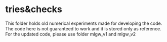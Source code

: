 # tries&checks
This folder holds old numerical experiments made for developing the code. The code here is not guaranteed to work and it is stored only as reference.
For the updated code, please use folder mlgw\_v1 and mlgw\_v2
